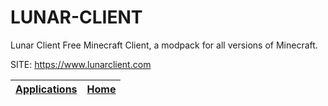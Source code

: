 # LUNAR-CLIENT
 
 Lunar Client Free Minecraft Client, a modpack for all versions of Minecraft.
 
 SITE: https://www.lunarclient.com

 | [Applications](https://portable-linux-apps.github.io/apps.html) | [Home](https://portable-linux-apps.github.io)
 | --- | --- |
